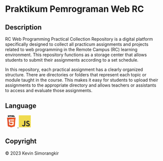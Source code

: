 # Praktikum Pemrograman Web RC

## Description
RC Web Programming Practical Collection Repository is a digital platform specifically designed to collect all practicum assignments and projects related to web programming in the Remote Campus (RC) learning environment. This repository functions as a storage center that allows students to submit their assignments according to a set schedule.

In this repository, each practical assignment has a clearly organized structure. There are directories or folders that represent each topic or module taught in the course. This makes it easy for students to upload their assignments to the appropriate directory and allows teachers or assistants to access and evaluate those assignments.

## Language
<p><a href="https://www.w3.org/html/" target="_blank" rel="noreferrer"> <img src="https://raw.githubusercontent.com/devicons/devicon/master/icons/html5/html5-original-wordmark.svg" alt="html5" width="40" height="40"/> </a> <a href="https://developer.mozilla.org/en-US/docs/Web/JavaScript" target="_blank" rel="noreferrer"> <img src="https://raw.githubusercontent.com/devicons/devicon/master/icons/javascript/javascript-original.svg" alt="javascript" width="40" height="40"/> </a></p>


## Copyright
© 2023 Kevin Simorangkir
